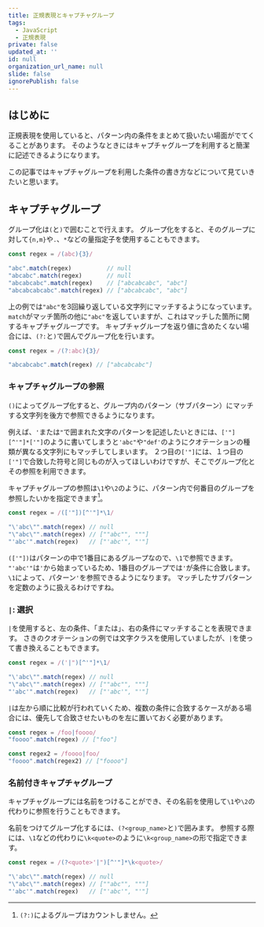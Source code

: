 ```yaml
---
title: 正規表現とキャプチャグループ
tags:
  - JavaScript
  - 正規表現
private: false
updated_at: ''
id: null
organization_url_name: null
slide: false
ignorePublish: false
---
```

## はじめに
正規表現を使用していると、パターン内の条件をまとめて扱いたい場面がでてくることがあります。
そのようなときにはキャプチャグループを利用すると簡潔に記述できるようになります。

この記事ではキャプチャグループを利用した条件の書き方などについて見ていきたいと思います。

## キャプチャグループ
グループ化は`(`と`)`で囲むことで行えます。
グループ化をすると、そのグループに対して`{n,m}`や`.`、`*`などの量指定子を使用することもできます。
```js
const regex = /(abc){3}/

"abc".match(regex)          // null
"abcabc".match(regex)       // null
"abcabcabc".match(regex)    // ["abcabcabc", "abc"] 
"abcabcabcabc".match(regex) // ["abcabcabc", "abc"] 
```
上の例では`"abc"`を3回繰り返している文字列にマッチするようになっています。
`match`がマッチ箇所の他に`"abc"`を返していますが、これはマッチした箇所に関するキャプチャグループです。
キャプチャグループを返り値に含めたくない場合には、`(?:`と`)`で囲んでグループ化を行います。
```js
const regex = /(?:abc){3}/

"abcabcabc".match(regex) // ["abcabcabc"]
```

### キャプチャグループの参照
`()`によってグループ化すると、グループ内のパターン（サブパターン）にマッチする文字列を後方で参照できるようになります。

例えば、`'`または`"`で囲まれた文字のパターンを記述したいときには、`['"][^'"]*['"]`のように書いてしまうと`'abc"`や`"def'`のようにクオテーションの種類が異なる文字列にもマッチしてしまいます。
２つ目の`['"]`には、１つ目の`['"]`で合致した符号と同じものが入ってほしいわけですが、そこでグループ化とその参照を利用できます。

キャプチャグループの参照は`\1`や`\2`のように、パターン内で何番目のグループを参照したいかを指定できます[^1]。

```js
const regex = /(['"])[^'"]*\1/

"\'abc\"".match(regex) // null
"\"abc\"".match(regex) // [""abc"", """] 
"'abc'".match(regex)   // ["'abc'", "'"] 
```
`(['"])`はパターンの中で1番目にあるグループなので、`\1`で参照できます。
`"'abc'"`は`'`から始まっているため、1番目のグループでは`'`が条件に合致します。
`\1`によって、パターン`'`を参照できるようになります。
マッチしたサブパターンを定数のように扱えるわけですね。

### `|`: 選択
`|`を使用すると、左の条件、「または」、右の条件にマッチすることを表現できます。
さきのクオテーションの例では文字クラスを使用していましたが、`|`を使って書き換えることもできます。
```js
const regex = /('|")[^'"]*\1/

"\'abc\"".match(regex) // null
"\"abc\"".match(regex) // [""abc"", """] 
"'abc'".match(regex)   // ["'abc'", "'"] 
```


`|`は左から順に比較が行われていくため、複数の条件に合致するケースがある場合には、優先して合致させたいものを左に置いておく必要があります。
```js
const regex = /foo|foooo/
"foooo".match(regex) // ["foo"]

const regex2 = /foooo|foo/
"foooo".match(regex2) // ["foooo"]
```

### 名前付きキャプチャグループ
キャプチャグループには名前をつけることができ、その名前を使用して`\1`や`\2`の代わりに参照を行うこともできます。

名前をつけてグループ化するには、`(?<group_name>`と`)`で囲みます。
参照する際には、`\1`などの代わりに`\k<quote>`のように`\k<group_name>`の形で指定できます。
```js
const regex = /(?<quote>'|")[^'"]*\k<quote>/

"\'abc\"".match(regex) // null
"\"abc\"".match(regex) // [""abc"", """] 
"'abc'".match(regex)   // ["'abc'", "'"] 
```


[^1]: `(?:)`によるグループはカウントしません。